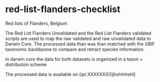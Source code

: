 # red-list-flanders-checklist
Red lists of Flanders, Belgium

The Red List Flanders Unvalidated and the Red List Flanders validated scripts are used to map the raw validated and raw unvalidated data to Darwin Core. The processed data than was than matched with the GBIF taxonomic backbpone to compare and retract species information.

In darwin core the data for both datasets is organized in a taxon + distribution scheme

The processed data is available on (ipt.XXXXXXX)[ljhshlnhshl]

